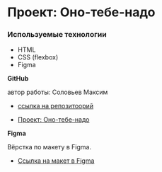 # Проект: Оно-тебе-надо
### Используемые технологии
* HTML
* CSS (flexbox)
* Figma


**GitHub**

автор работы: Соловьев Максим

 * [ссылка на репозитоорий](https://github.com/TheCrazyMakc/ono-tebe-nado)

 * [Проект: Оно-тебе-надо](https://thecrazymakc.github.io/ono-tebe-nado/)


**Figma**

Вёрстка по макету в Figma.

* [Ссылка на макет в Figma](https://www.figma.com/file/uPkVZc67u6R47KI4xTMYZp/%D0%9E%D0%BD%D0%BE-%D1%82%D0%B5%D0%B1%D0%B5-%D0%BD%D0%B0%D0%B4%D0%BE-2?type=design&node-id=4-2&mode=design&t=SUiGoNgyPsvpMaa2-0)

